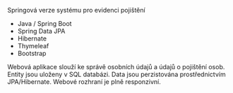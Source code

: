 Springová verze systému pro evidenci pojištění

- Java / Spring Boot
- Spring Data JPA
- Hibernate
- Thymeleaf
- Bootstrap

Webová aplikace slouží ke správě osobních údajů a údajů o pojištění osob. Entity jsou uloženy v SQL databázi. Data jsou perzistována prostřednictvím JPA/Hibernate. Webové rozhraní je plně responzivní.
